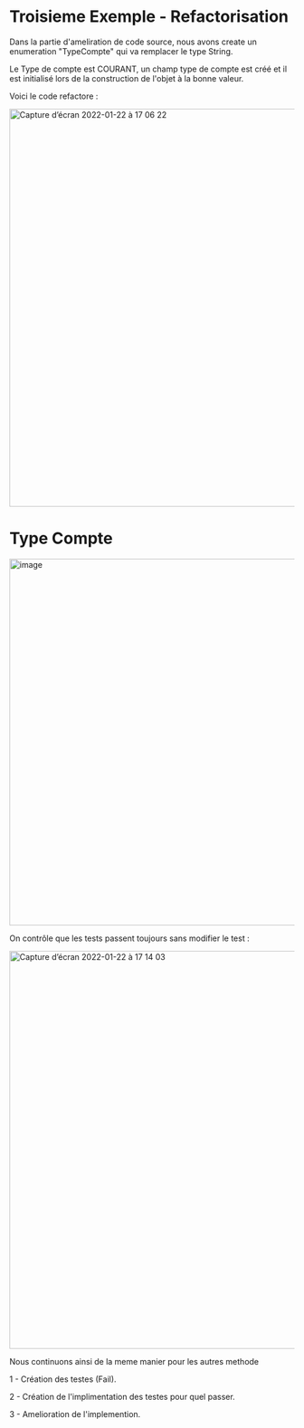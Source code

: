 # Troisieme Exemple - Refactorisation

Dans la partie d'ameliration de code source, nous avons create un enumeration "TypeCompte" qui va remplacer le type String. 

Le Type de compte est COURANT, un champ type de compte est créé et il est initialisé lors de la construction de l'objet à la bonne valeur.

Voici le code refactore :

<img width="703" alt="Capture d’écran 2022-01-22 à 17 06 22" src="https://user-images.githubusercontent.com/98129570/150646348-fc7065a3-5ae8-4862-8f6a-4f54ea7a951c.png">

# Type Compte

<img width="648" alt="image" src="https://user-images.githubusercontent.com/98129570/150691901-6c9f4c95-7ee7-4bfa-9fdb-b539d463f0ca.png">

On contrôle que les tests passent toujours sans modifier le test :

<img width="703" alt="Capture d’écran 2022-01-22 à 17 14 03" src="https://user-images.githubusercontent.com/98129570/150646641-7435061b-19b5-4730-9cb0-db06b07f7305.png">

Nous continuons ainsi de la meme manier pour les autres methode

1 - Création des testes (Fail).

2 - Création de l'implimentation des testes pour quel passer.

3 - Amelioration de l'implemention.
